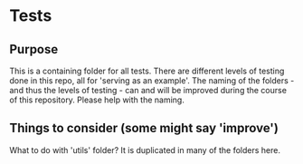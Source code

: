 # Tests

## Purpose

This is a containing folder for all tests. There are different levels of testing done in this repo, all for 
'serving as an example'. The naming of the folders - and thus the levels of testing - can and will be improved during the
course of this repository. Please help with the naming.

## Things to consider (some might say 'improve')

What to do with 'utils' folder?  It is duplicated in many of the folders here. 